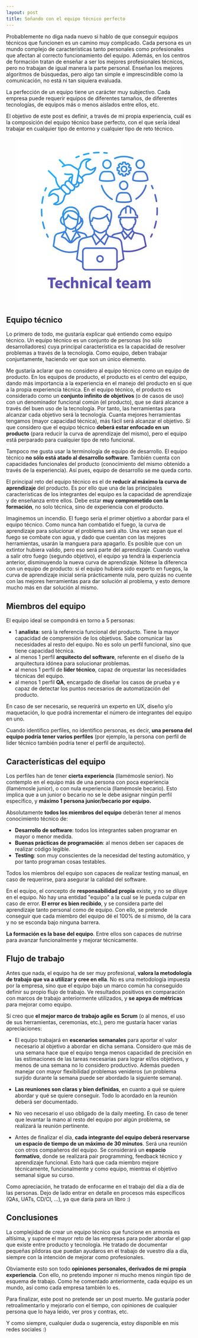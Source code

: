 ```yaml
---
layout: post
title: Soñando con el equipo técnico perfecto
---
```


Probablemente no diga nada nuevo si hablo de que conseguir equipos técnicos que funcionen es un camino muy complicado. Cada persona es un mundo complejo de características tanto personales como profesionales que afectan al correcto funcionamiento del equipo. Además, en los centros de formación tratan de enseñar a ser los mejores profesionales técnicos, pero no trabajan de igual manera la parte personal. Enseñan los mejores algoritmos de búsquedas, pero algo tan simple e imprescindible como la comunicación, no está ni tan siquiera evaluada.

La perfección de un equipo tiene un carácter muy subjectivo. Cada empresa puede requerir equipos de diferentes tamaños, de diferentes tecnologías, de equipos más o menos aislados entre ellos, etc.

El objetivo de este post es definir, a través de mi propia experiencia, cuál es la composición del equipo técnico base perfecto, con el que sería ideal trabajar en cualquier tipo de entorno y cualquier tipo de reto técnico.

<div align="center">
  <img src="/images/TechTeam/1.jpg"/>
</div>

## Equipo técnico

Lo primero de todo, me gustaría explicar qué entiendo como equipo técnico. Un equipo técnico es un conjunto de personas (no sólo desarrolladores) cuya principal característica es la capacidad de resolver problemas a través de la tecnología. Como equipo, deben trabajar conjuntamente, haciendo ver que son un único elemento.
 
Me gustaría aclarar que no considero al equipo técnico como un equipo de producto. En los equipos de producto, el producto es el centro del equipo, dando más importancia a la experiencia en el manejo del producto en sí que a la propia experiencia técnica. En el equipo técnico, el producto es considerado como un <b>conjunto infinito de objetivos</b> (o de casos de uso) con un denominador funcional común (el producto), que se dará alcance a través del buen uso de la tecnología. Por tanto, las herramientas para alcanzar cada objetivo será la tecnología. Cuanta mejores herramientas tengamos (mayor capacidad técnica), más fácil será alcanzar el objetivo. Sí que considero que el equipo técnico <b>deberá estar enfocado en un producto</b> (para reducir la curva de aprendizaje del mismo), pero el equipo está perparado para cualquier tipo de reto funcional.

Tampoco me gusta usar la terminología de equipo de desarrollo. El equipo técnico <b>no sólo está atado al desarrollo software</b>. También cuenta con capacidades funcionales del producto (conocimiento del mismo obtenido a través de la experiencia). Así pues, equipo de desarrollo se me queda corto.

El principal reto del equipo técnico es el de <b>reducir al máximo la curva de aprendizaje</b> del producto. Es por ello que una de las principales características de los integrantes del equipo es la capacidad de aprendizaje y de enseñanza entre ellos. Debe estar <b>muy comprometido con la formación</b>, no solo técnica, sino de experiencia con el producto.

Imaginemos un incendio. El fuego sería el primer objetivo a abordar para el equipo técnico. Como nunca han combatido el fuego, la curva de aprendizaje para solucionar el problema será alto. Una vez sepan que el fuego se combate con agua, y dado que cuentan con las mejores herramientas, usarán la manguera para apagarlo. Es posible que con un extintor hubiera valido, pero eso será parte del aprendizaje. Cuando vuelva a salir otro fuego (segundo objetivo), el equipo ya tendrá la experiencia anterior, disminuyendo la nueva curva de aprendizaje. Nótese la diferenca con un equipo de producto: si el equipo hubiera sido experto en fuegos, la curva de aprendizaje inicial sería prácticamente nula, pero quizás no cuente con las mejores herramientas para dar solución al problema, y esto demore mucho más en dar solución al mismo.

## Miembros del equipo

El equipo ideal se compondrá en torno a 5 personas:
 - 1 <b>analista</b>: será la referencia funcional del producto. Tiene la mayor capacidad de comprensión de los objetivos. Sabe comunicar las necesidades al resto del equipo. No es solo un perfil funcional, sino que tiene capacidad técnica.
 - al menos 1 perfil <b>arquitecto del software</b>, referente en el diseño de la arquitectura idónea para solucionar problemas.
 - al menos 1 perfil de <b>líder técnico</b>, capaz de orquestar las necesidades técnicas del equipo.
 - al menos 1 perfil <b>QA</b>, encargado de diseñar los casos de prueba y e capaz de detectar los puntos necesarios de automatización del producto.
	
En caso de ser necesario, se requerirá un experto en UX, diseño y/o maquetación, lo que podrá incrementar el número de integrantes del equipo en uno.

Cuando identifico perfiles, no identifico personas, es decir, <b>una persona del equipo podría tener varios perfiles</b> (por ejemplo, la persona con perfil de lider técnico también podría tener el perfil de arquitecto). 

## Características del equipo

Los perfiles han de tener <b>cierta experiencia</b> (llamémosle senior). No contemplo en el equipo más de una persona con poca experiencia (llamémosle junior), o con nula experiencia (llamémosle becario). Esto implica que a un junior o becario no se le debe asignar ningún perfil específico, y <b>máximo 1 persona junior/becario por equipo.</b>

Absolutamente <b>todos los miembros del equipo</b> deberán tener al menos conocimiento técnico de:
 - <b>Desarrollo de software</b>: todos los integrantes saben programar en mayor o menor medida.
 - <b>Buenas prácticas de programación</b>: al menos deben ser capaces de realizar código legible.
 - <b>Testing</b>: son muy conscientes de la necesidad del testing automático, y por tanto programan cosas testables.

Todos los miembros del equipo son capaces de realizar testing manual, en caso de requerirse, para asegurar la calidad del software.

En el equipo, el concepto de <b>responsabilidad propia</b> existe, y no se diluye en el equipo. No hay una entidad "equipo" a la cual se le pueda culpar en caso de error. <b>El error es bien recibido</b>, y se considera parte del aprendizaje tanto personal como de equipo. Con ello, se pretende conseguir que cada miembro del equipo dé el 100% de sí mismo, dé la cara y no se esconda bajo ninguna barrera.

<b>La formación es la base del equipo</b>. Entre ellos son capaces de nutrirse para avanzar funcionalmente y mejorar técnicamente.

## Flujo de trabajo

Antes que nada, el equipo ha de ser muy profesional, <b>valora la metodología de trabajo que va a utilizar y cree en ella</b>. No es una metodología impuesta por la empresa, sino que el equipo bajo un marco común ha conseguido definir su propio flujo de trabajo. Ve resultados positivos en comparación con marcos de trabajo anteriormente utilizados, y <b>se apoya de métricas</b> para mejorar como equipo.

Sí creo que <b>el mejor marco de trabajo agile es Scrum</b> (o al menos, el uso de sus herramientas, ceremonias, etc.), pero me gustaría hacer varias apreciaciones:

 - El equipo trabajará en <b>escenarios semanales</b> para aportar el valor necesario al objetivo a abordar en dicha semana. Considero que más de una semana hace que el equipo tenga menos capacidad de precisión en las estimaciones de las tareas necesarias para lograr el/los objetivos, y menos de una semana no lo considero productivo. Además pueden manejar con mayor flexibilidad problemas venideros (un problema surjido durante la semana puede ser abordado la siguiente semana).

 - <b>Las reuniones son claras y bien definidas</b>, en cuanto a qué se quiere abordar y qué se quiere conseguir. Todo lo acordado en la reunión deberá ser documentado. 

 - No veo necesario el uso obligado de la daily meeting. En caso de tener que levantar la mano al resto del equipo por algún problema, se realizará la reunión pertinente.

 - Antes de finalizar el día, <b>cada integrante del equipo deberá reservarse un espacio de tiempo de un máximo de 30 minutos</b>. Será una reunión con otros compañeros del equipo. Se considerará un <b>espacio formativo</b>, donde se realizará pair programming, feedback técnico y aprendizaje funcional. Esto hará que cada miembro mejore técnicamente, funcionalmente y como equipo, mientras el objetivo semanal sigue su curso.
 
Como apreciación, he tratado de enfocarme en el trabajo del día a día de las personas. Dejo de lado entrar en detalle en procesos más específicos (QAs, UATs, CD/CI, ...), ya que daría para un libro :)

## Conclusiones

La complejidad de crear un equipo técnico que funcione en armonía es altísima, y supone el mayor reto de las empresas para poder abordar el gap que existe entre producto y tecnología. He tratado de documentar pequeñas píldoras que puedan ayudaros en el trabajo de vuestro día a día, siempre con la intención de mejorar como profesionales.

Obviamente esto son todo <b>opiniones personales, derivados de mi propia experiencia</b>. Con ello, no pretendo imponer ni mucho menos ningún tipo de esquema de trabajo. Como he comentado anteriormente, cada equipo es un mundo, así como cada empresa también lo es.

Para finalizar, este post no pretende ser un post muerto. Me gustaría poder retroalimentarlo y mejorarlo con el tiempo, con opiniones de cualquier persona que lo haya leido, ver pros y contras, etc.

Y como siempre, cualquier duda o sugerencia, estoy disponible en mis redes sociales :)
